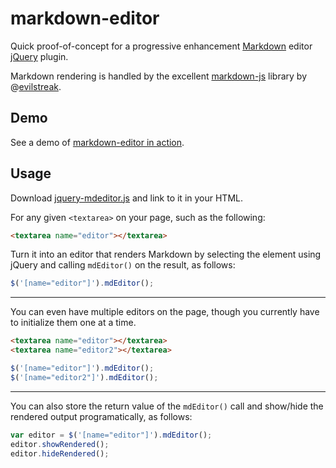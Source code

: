 # markdown-editor

Quick proof-of-concept for a progressive enhancement [Markdown](https://daringfireball.net/projects/markdown/syntax) editor [jQuery](http://jquery.com/) plugin.

Markdown rendering is handled by the excellent [markdown-js](https://github.com/evilstreak/markdown-js) library by @[evilstreak](https://github.com/evilstreak).

## Demo

See a demo of [markdown-editor in action](https://segdeha.github.io/markdown-editor/).

## Usage

Download [jquery-mdeditor.js](https://raw.githubusercontent.com/segdeha/markdown-editor/master/jquery-mdeditor.js) and link to it in your HTML.

For any given `<textarea>` on your page, such as the following:

```html
<textarea name="editor"></textarea>
```

Turn it into an editor that renders Markdown by selecting the element using jQuery and calling `mdEditor()` on the result, as follows:

```javascript
$('[name="editor"]').mdEditor();
```

-----

You can even have multiple editors on the page, though you currently have to initialize them one at a time.

```html
<textarea name="editor"></textarea>
<textarea name="editor2"></textarea>
```

```javascript
$('[name="editor"]').mdEditor();
$('[name="editor2"]').mdEditor();
```

-----

You can also store the return value of the `mdEditor()` call and show/hide the rendered output programatically, as follows:

```javascript
var editor = $('[name="editor"]').mdEditor();
editor.showRendered();
editor.hideRendered();
```
